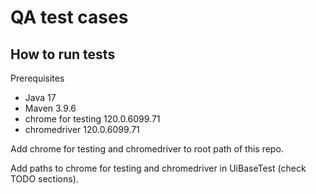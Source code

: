 # QA test cases

## How to run tests
Prerequisites
* Java 17
* Maven 3.9.6
* chrome for testing 120.0.6099.71
* chromedriver 120.0.6099.71

Add chrome for testing and chromedriver to root path of this repo. 

Add paths to chrome for testing and chromedriver in UiBaseTest (check TODO sections). 